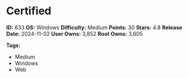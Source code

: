 # Certified

**ID:** 633
**OS:** Windows
**Difficulty:** Medium
**Points:** 30
**Stars:** 4.8
**Release Date:** 2024-11-02
**User Owns:** 3,852
**Root Owns:** 3,605

**Tags:**
- Medium
- Windows
- Web

